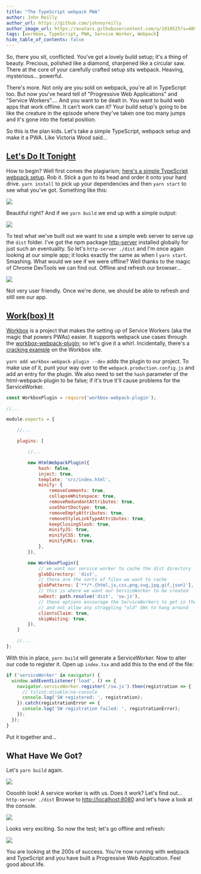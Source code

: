 ```yaml
---
title: "The TypeScript webpack PWA"
author: John Reilly
author_url: https://github.com/johnnyreilly
author_image_url: https://avatars.githubusercontent.com/u/1010525?s=400&u=294033082cfecf8ad1645b4290e362583b33094a&v=4
tags: [workbox, TypeScript, PWA, Service Worker, Webpack]
hide_table_of_contents: false
---
```

So, there you sit, conflicted. You've got a lovely build setup; it's a thing of beauty. Precious, polished like a diamond, sharpened like a circular saw. There at the core of your carefully crafted setup sits webpack. Heaving, mysterious... powerful.

 There's more. Not only are you sold on webpack, you're all in TypeScript too. But now you've heard tell of "Progressive Web Applications" and "Service Workers".... And you want to be dealt in. You want to build web apps that work offline. It can't work can it? Your build setup's going to be like the creature in the episode where they've taken one too many jumps and it's gone into the foetal position.

So this is the plan kids. Let's take a simple TypeScript, webpack setup and make it a PWA. Like Victoria Wood said...

## [Let's Do It Tonight](<https://youtu.be/lNU5KVa_Tu8>)

How to begin? Well first comes the plagiarism; [here's a simple TypeScript webpack setup](<https://github.com/TypeStrong/ts-loader/tree/master/examples/core-js>). Rob it. Stick a gun to its head and order it onto your hard drive. `yarn install` to pick up your dependencies and then `yarn start` to see what you've got. Something like this:

![](https://2.bp.blogspot.com/-Myu9uP3Vy3M/WhHN8AoAKLI/AAAAAAAAHOo/VtxOTu4S3bEhVIzkPvzt-BfV5c6anSidgCPcBGAYYCw/s320/Screenshot%2B2017-11-19%2B18.29.15.png)

Beautiful right? And if we `yarn build` we end up with a simple output:

![](https://4.bp.blogspot.com/-EVLkO9g-zSE/WhHPJYhCXJI/AAAAAAAAHO0/rBnRHqsjCE8cHvEPtuPyQqd5DtZDUCgdgCPcBGAYYCw/s320/Screenshot%2B2017-11-19%2B18.34.12.png)

To test what we've built out we want to use a simple web server to serve up the `dist` folder. I've got the npm package [http-server](<https://www.npmjs.com/package/http-server>) installed globally for just such an eventuality. So let's `http-server ./dist` and I'm once again looking at our simple app; it looks exactly the same as when I `yarn start`. Smashing. What would we see if we were offline? Well thanks to the magic of Chrome DevTools we can find out. Offline and refresh our browser...

![](https://2.bp.blogspot.com/-6AXev3DTAr8/WhHkJjtRHqI/AAAAAAAAHPI/aTaWZXWQPmIdXSIjoYjBXysWkSJ3wDUJACLcBGAs/s320/Screenshot%2B2017-11-19%2B20.05.19.png)

Not very user friendly. Once we're done, we should be able to refresh and still see our app.

## [Work(box) It](<https://youtu.be/UODX_pYpVxk>)

[Workbox](<https://developers.google.com/web/tools/workbox/>) is a project that makes the setting up of Service Workers (aka the magic that powers PWAs) easier. It supports webpack use cases through the [workbox-webpack-plugin](<https://www.npmjs.com/package/workbox-webpack-plugin>); so let's give it a whirl. Incidentally, there's a [cracking example](<https://developers.google.com/web/tools/workbox/get-started/webpack>) on the Workbox site.

`yarn add workbox-webpack-plugin --dev` adds the plugin to our project. To make use of it, punt your way over to the `webpack.production.config.js` and add an entry for the plugin. We also need to set the `hash` parameter of the html-webpack-plugin to be false; if it's true it'll cause problems for the ServiceWorker.

```js
const WorkboxPlugin = require('workbox-webpack-plugin');

//...

module.exports = {

    //...

    plugins: [

        //...

        new HtmlWebpackPlugin({
            hash: false,
            inject: true,
            template: 'src/index.html',
            minify: {
                removeComments: true,
                collapseWhitespace: true,
                removeRedundantAttributes: true,
                useShortDoctype: true,
                removeEmptyAttributes: true,
                removeStyleLinkTypeAttributes: true,
                keepClosingSlash: true,
                minifyJS: true,
                minifyCSS: true,
                minifyURLs: true,
            },
        }),

        new WorkboxPlugin({
            // we want our service worker to cache the dist directory
            globDirectory: 'dist',
            // these are the sorts of files we want to cache
            globPatterns: ['**/*.{html,js,css,png,svg,jpg,gif,json}'],
            // this is where we want our ServiceWorker to be created
            swDest: path.resolve('dist', 'sw.js'),
            // these options encourage the ServiceWorkers to get in there fast 
            // and not allow any straggling "old" SWs to hang around
            clientsClaim: true,
            skipWaiting: true,
        }),
    ]

    //...
};
```

With this in place, `yarn build` will generate a ServiceWorker. Now to alter our code to register it. Open up `index.tsx` and add this to the end of the file:

```js
if ('serviceWorker' in navigator) {
  window.addEventListener('load', () => {
    navigator.serviceWorker.register('/sw.js').then(registration => {
      // tslint:disable:no-console
      console.log('SW registered: ', registration);
    }).catch(registrationError => {
      console.log('SW registration failed: ', registrationError);
    });
  });
}
```

Put it together and...

## What Have We Got?

Let's `yarn build` again.

![](https://3.bp.blogspot.com/-qnRIwI47480/WhH97gl3IcI/AAAAAAAAHQE/cGiYHu46Fy4TpKkoy-DBzRnqIJuocFUdQCLcBGAs/s640/Screenshot%2B2017-11-19%2B21.55.18.png)

Oooohh look! A service worker is with us. Does it work? Let's find out... `http-server ./dist` Browse to [http://localhost:8080](<http://localhost:8080>) and let's have a look at the console.

![](https://2.bp.blogspot.com/-PuY_60KBBag/WhH5V7BSFEI/AAAAAAAAHP4/jeFJYz9TPXMYpQCiblVVIW1M1xJcS9WiwCLcBGAs/s640/Screenshot%2B2017-11-19%2B21.34.54.png)

Looks very exciting. So now the test; let's go offline and refresh:

![](https://3.bp.blogspot.com/-uYJ4yOIuJro/WhH_Yj2xRGI/AAAAAAAAHQQ/hqMmJC-HwwkR6sMGbMJyxCpRms0wXccrgCLcBGAs/s640/Screenshot%2B2017-11-19%2B22.01.37.png)

You are looking at the 200s of success. You're now running with webpack and TypeScript and you have built a Progressive Web Application. Feel good about life.


